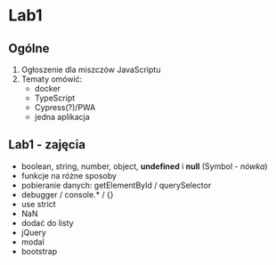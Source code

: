 # Lab1

## Ogólne
1. Ogłoszenie dla miszczów JavaScriptu
1. Tematy omówić:
    - docker
    - TypeScript
    - Cypress(?)/PWA
    - jedna aplikacja

## Lab1 - zajęcia
- boolean, string, number, object, **undefined** i **null** (Symbol - *nówka*)
- funkcje na różne sposoby
- pobieranie danych: getElementById / querySelector
- debugger / console.* / {}
- use strict
- NaN
- dodać do listy
- jQuery
- modal
- bootstrap

